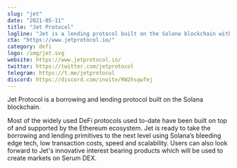 ```yaml
---
slug: "jet"
date: "2021-05-11"
title: "Jet Protocol"
logline: "Jet is a lending protocol built on the Solana blockchain with a focus on innovative lending products and cross-chain interest rate arbitrage."
cta: "https://www.jetprotocol.io/"
category: defi
logo: /img/jet.svg
website: https://www.jetprotocol.io/
twitter: https://twitter.com/jetprotocol
telegram: https://t.me/jetprotocol
discord: https://discord.com/invite/RW2hsqwfej
---
```


Jet Protocol is a borrowing and lending protocol built on the Solana blockchain.

Most of the widely used DeFi protocols used to-date have been built on top of and supported by the Ethereum ecosystem. Jet is ready to take the borrowing and lending primitives to the next level using Solana’s bleeding edge tech, low transaction costs, speed and scalability. Users can also look forward to Jet's innovative interest bearing products which will be used to create markets on Serum DEX.
